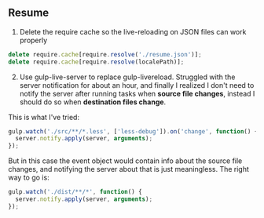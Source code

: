 ## Resume

1. Delete the require cache so the live-reloading on JSON files can work properly

  ```javascript
  delete require.cache[require.resolve('./resume.json')];
  delete require.cache[require.resolve(localePath)];
  ```
2. Use gulp-live-server to replace gulp-livereload. Struggled with the server notification for about an hour, and finally I realized I don't need to notify the server after running tasks when **source file changes**, instead I should do so when **destination files change**.

  This is what I've tried:

  ```javascript
  gulp.watch('./src/**/*.less', ['less-debug']).on('change', function() {
    server.notify.apply(server, arguments);
  });
  ```
  But in this case the event object would contain info about the source file changes, and notifying the server about that is just meaningless. The right way to go is:

  ```javascript
  gulp.watch('./dist/**/*', function() {
    server.notify.apply(server, arguments);
  });
  ```
